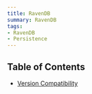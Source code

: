 ```yaml
---
title: RavenDB
summary: RavenDB
tags:
- RavenDB
- Persistence
---
```


## Table of Contents

- [Version Compatibility](VersionCompatibility)